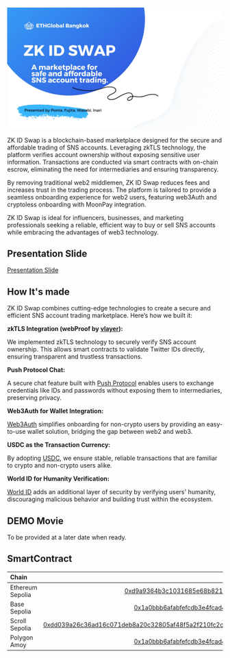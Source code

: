 ![ZK ID Swap](images/ZK-ID-SWAP.jpg)

ZK ID Swap is a blockchain-based marketplace designed for the secure and affordable trading of SNS accounts. Leveraging zkTLS technology, the platform verifies account ownership without exposing sensitive user information. Transactions are conducted via smart contracts with on-chain escrow, eliminating the need for intermediaries and ensuring transparency.

By removing traditional web2 middlemen, ZK ID Swap reduces fees and increases trust in the trading process. The platform is tailored to provide a seamless onboarding experience for web2 users, featuring web3Auth and cryptoless onboarding with MoonPay integration.

ZK ID Swap is ideal for influencers, businesses, and marketing professionals seeking a reliable, efficient way to buy or sell SNS accounts while embracing the advantages of web3 technology.


## Presentation Slide

[Presentation Slide](https://www.canva.com/design/DAGWnn3UXZs/0ul4tJ67Kogoa9mzJH9gkw/view?utm_content=DAGWnn3UXZs&utm_campaign=designshare&utm_medium=link&utm_source=editor)


## How It's made

ZK ID Swap combines cutting-edge technologies to create a secure and efficient SNS account trading marketplace. Here’s how we built it:

**zkTLS Integration (webProof by [vlayer](https://www.vlayer.xyz/)):**

We implemented zkTLS technology to securely verify SNS account ownership. This allows smart contracts to validate Twitter IDs directly, ensuring transparent and trustless transactions.

**Push Protocol Chat:**

A secure chat feature built with [Push Protocol](https://push.org/) enables users to exchange credentials like IDs and passwords without exposing them to intermediaries, preserving privacy.

**Web3Auth for Wallet Integration:**

[Web3Auth](https://web3auth.io/) simplifies onboarding for non-crypto users by providing an easy-to-use wallet solution, bridging the gap between web2 and web3.

**USDC as the Transaction Currency:**

By adopting [USDC](https://www.circle.com/usdc), we ensure stable, reliable transactions that are familiar to crypto and non-crypto users alike.

**World ID for Humanity Verification:**

[World ID](https://ja-jp.world.org/world-id) adds an additional layer of security by verifying users' humanity, discouraging malicious behavior and building trust within the ecosystem.


## DEMO Movie

To be provided at a later date when ready.


## SmartContract

| Chain                   | Prover Contract                                                                                                             | ZkVerifiedEscrow Contract                                                                                                       |
| :----------------------- | --------------------------------------------------------------------------------------------------------------------------: | -----------------------------------------------------------------------------------------------------------------------: |
| Ethereum Sepolia         | [0xd9a9364b3c1031685e68b821ceeb48ebc86685a0](https://eth-sepolia.blockscout.com/address/0xD9A9364B3c1031685e68b821cEEB48eBc86685a0) | [0x9c450d72fecd4700e7a08d7ce0c60541a7aa6bd9](https://eth-sepolia.blockscout.com/address/0x9c450d72fecd4700e7a08d7ce0c60541a7aa6bd9)                         |
| Base Sepolia           | [0x1a0bbb6afabfefcdb3e4fcad452aba1380bd890c](https://base-sepolia.blockscout.com/address/0x1a0bbb6afabfefcdb3e4fcad452aba1380bd890c) | [0x5420a342f6b74c75b67d2fcc4a2b8691c7627433](https://base-sepolia.blockscout.com/address/0x5420a342f6b74c75b67d2fcc4a2b8691c7627433)                         |
| Scroll Sepolia        | [0xdd039a26c36ad16c071deb8a20c32805af48f5a2f210fc2c7476508f0bf2446b](https://sepolia.scrollscan.com/tx/0xdd039a26c36ad16c071deb8a20c32805af48f5a2f210fc2c7476508f0bf2446b) | [0xExampleVerifierRootStock](https://explorer.testnet.rootstock.io/address/0xExampleVerifierRootStock)                 |
| Polygon Amoy            | [0x1a0bbb6afabfefcdb3e4fcad452aba1380bd890c](https://amoy.polygonscan.com/address/0x1a0bbb6afabfefcdb3e4fcad452aba1380bd890c) | [0x5420a342f6b74c75b67d2fcc4a2b8691c7627433](https://amoy.polygonscan.com/address/0x1a0bbb6afabfefcdb3e4fcad452aba1380bd890c)                           |

